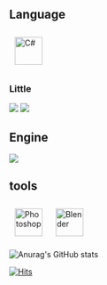 

<H2>Language</H2>
<img style="margin: 10px" src="https://profilinator.rishav.dev/skills-assets/csharp-original.svg" alt="C#" height="50" />

<h3>Little</h3>
<div align>
<img src="https://img.shields.io/badge/C-8B00FF?style=-square&logo=C#&logoColor=white"/>
 <img src ="https://img.shields.io/badge/java-ff7f00?style=-square&logo=java#&logoColor=white" />
</>


<h2>Engine</h2>
<img src="https://img.shields.io/badge/Unity-000000?style=-square&logo=Unity#&logoColor=black" />

<h2>tools</h2>
<img style="margin: 10px" src="https://profilinator.rishav.dev/skills-assets/photoshop-plain.svg" alt="Photoshop" height="50" /> 
<img style="margin: 10px" src="https://profilinator.rishav.dev/skills-assets/blender_community_badge_white.svg" alt="Blender" height="50" /> 
<br> 




![Anurag's GitHub stats](https://github-readme-stats.vercel.app/api?username=Jpierrot&show_icons=true&theme=radical)



 [![Hits](https://hits.seeyoufarm.com/api/count/incr/badge.svg?url=https%3A%2F%2Fgithub.com%2Fzzsza)](https://hits.seeyoufarm.com)
<!--
**Jpierrot/Jpierrot** is a ✨ _special_ ✨ repository because its `README.md` (this file) appears on your GitHub profile.

Here are some ideas to get you started:

- 🔭 I’m currently working on ...
- 🌱 I’m currently learning ...
- 👯 I’m looking to collaborate on ...
- 🤔 I’m looking for help with ...
- 💬 Ask me about ...
- 📫 How to reach me: ...
- 😄 Pronouns: ...
- ⚡ Fun fact: ...
-->
